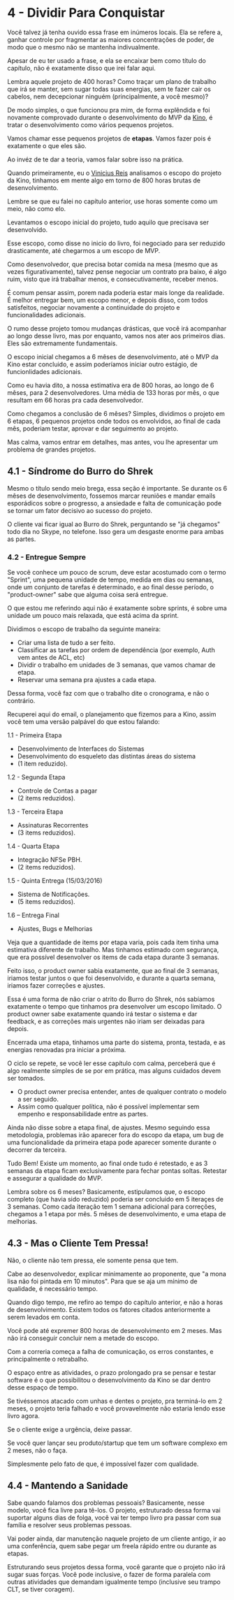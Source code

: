 # 4 - Dividir Para Conquistar

Você talvez já tenha ouvido essa frase em inúmeros locais. Ela se refere a, ganhar controle por fragmentar as maiores concentrações de poder, de modo que o mesmo não se mantenha indivualmente.

Apesar de eu ter usado a frase, e ela se encaixar bem como título do capítulo, não é exatamente disso que irei falar aqui.

Lembra aquele projeto de 400 horas? Como traçar um plano de trabalho que irá se manter, sem sugar todas suas energias, sem te fazer cair os cabelos, nem decepcionar ninguém (principalmente, a você mesmo)?

De modo simples, o que funcionou pra mim, de forma explêndida e foi novamente comprovado durante o desenvolvimento do MVP da [Kino](https://sejakino.com.br), é tratar o desenvolvimento como vários pequenos projetos.

Vamos chamar esse pequenos projetos de **etapas**. Vamos fazer pois é exatamente o que eles são. 

Ao invéz de te dar a teoria, vamos falar sobre isso na prática.

Quando primeiramente, eu o [Vinicius Reis](https://github.com/vinicius73) analisamos o escopo do projeto da Kino, tinhamos em mente algo em torno de 800 horas brutas de desenvolvimento.

Lembre se que eu falei no capítulo anterior, use horas somente como um meio, não como elo.

Levantamos o escopo inicial do projeto, tudo aquilo que precisava ser desenvolvido.

Esse escopo, como disse no inicio do livro, foi negociado para ser reduzido drasticamente, até chegarmos a um escopo de MVP.

Como desenvolvedor, que precisa botar comida na mesa (mesmo que as vezes figurativamente), talvez pense negociar um contrato pra baixo, é algo ruim, visto que irá trabalhar menos, e consecutivamente, receber menos.

É comum pensar assim, porem nada poderia estar mais longe da realidade. É melhor entregar bem, um escopo menor, e depois disso, com todos satisfeitos, negociar novamente a continuidade do projeto e funcionalidades adicionais.

O rumo desse projeto tomou mudanças drásticas, que você irá acompanhar ao longo desse livro, mas por enquanto, vamos nos ater aos primeiros dias. Eles são extremamente fundamentais.

O escopo inicial chegamos a 6 mêses de desenvolvimento, até o MVP da Kino estar concluido, e assim poderíamos iniciar outro estágio, de funcionlidades adicionais.

Como eu havia dito, a nossa estimativa era de 800 horas, ao longo de 6 mêses, para 2 desenvolvedores. Uma média de 133 horas por mês, o que resultam em 66 horas pra cada desenvolvedor.

Como chegamos a conclusão de 6 mêses? Simples, dividimos o projeto em 6 etapas, 6 pequenos projetos onde todos os envolvidos, ao final de cada mês, poderiam testar, aprovar e dar seguimento ao projeto.

Mas calma, vamos entrar em detalhes, mas antes, vou lhe apresentar um problema de grandes projetos.

## 4.1 - Síndrome do Burro do Shrek

Mesmo o título sendo meio brega, essa seção é importante. Se durante os 6 mêses de desenvolvimento, fossemos marcar reuniões e mandar emails esporádicos sobre o progresso, a ansiedade e falta de comunicação pode se tornar um fator decisivo ao sucesso do projeto.

O cliente vai ficar igual ao Burro do Shrek, perguntando se "já chegamos" todo dia no Skype, no telefone. Isso gera um desgaste enorme para ambas as partes.

### 4.2 - Entregue Sempre

Se você conhece um pouco de scrum, deve estar acostumado com o termo "Sprint", uma pequena unidade de tempo, medida em dias ou semanas, onde um conjunto de tarefas é determinado, e ao final desse período, o "product-owner" sabe que alguma coisa será entregue.

O que estou me referindo aqui não é exatamente sobre sprints, é sobre uma unidade um pouco mais relaxada, que está acima da sprint.

Dividimos o escopo de trabalho da seguinte maneira:

- Criar uma lista de tudo a ser feito.
- Classificar as tarefas por ordem de dependência (por exemplo, Auth vem antes de ACL, etc)
- Dividir o trabalho em unidades de 3 semanas, que vamos chamar de etapa.
- Reservar uma semana pra ajustes a cada etapa.

Dessa forma, você faz com que o trabalho dite o cronograma, e não o contrário.

Recuperei aqui do email, o planejamento que fizemos para a Kino, assim você tem uma versão palpável do que estou falando:

1.1 - Primeira Etapa
- Desenvolvimento de Interfaces do Sistemas
- Desenvolvimento do esqueleto das distintas áreas do sistema
- (1 item reduzido).

1.2 - Segunda Etapa
- Controle de Contas a pagar
- (2 items reduzidos).

1.3 - Terceira Etapa
- Assinaturas Recorrentes
- (3 items reduzidos).

1.4 - Quarta Etapa
- Integração NFSe PBH.
- (2 items reduzidos).

1.5 - Quinta Entrega (15/03/2016)
- Sistema de Notificações.
- (5 items reduzidos).

1.6 – Entrega Final
- Ajustes, Bugs e Melhorias

Veja que a quantidade de items por etapa varia, pois cada item tinha uma estimativa diferente de trabalho. Mas tinhamos estimado com segurança, que era possível desenvolver os items de cada etapa durante 3 semanas.

Feito isso, o product owner sabia exatamente, que ao final de 3 semanas, iriamos testar juntos o que foi desenvolvido, e durante a quarta semana, iriamos fazer correções e ajustes.

Essa é uma forma de não criar o atrito do Burro do Shrek, nós sabíamos exatamente o tempo que tinhamos pra desenvolver um escopo limitado. O product owner sabe exatamente quando irá testar o sistema e dar feedback, e as correções mais urgentes não iriam ser deixadas para depois.

Encerrada uma etapa, tinhamos uma parte do sistema, pronta, testada, e as energias renovadas pra iniciar a próxima.

O ciclo se repete, se você ler esse capítulo com calma, perceberá que é algo realmente simples de se por em prática, mas alguns cuidados devem ser tomados.

- O product owner precisa entender, antes de qualquer contrato o modelo a ser seguido.
- Assim como qualquer política, não é possível implementar sem empenho e responsabilidade entre as partes.

Ainda não disse sobre a etapa final, de ajustes. Mesmo seguindo essa metodologia, problemas irão aparecer fora do escopo da etapa, um bug de uma funcionalidade da primeira etapa pode aparecer somente durante o decorrer da terceira.

Tudo Bem! Existe um momento, ao final onde tudo é retestado, e as 3 semanas da etapa ficam exclusivamente para fechar pontas soltas. Retestar e assegurar a qualidade do MVP.

Lembra sobre os 6 meses? Basicamente, estipulamos que, o escopo completo (que havia sido reduzido) poderia ser concluido em 5 iteraçes de 3 semanas. Como cada iteração tem 1 semana adicional para correções, chegamos a 1 etapa por mês. 5 mêses de desenvolvimento, e uma etapa de melhorias.

## 4.3 - Mas o Cliente Tem Pressa!

Não, o cliente não tem pressa, ele somente pensa que tem.

Cabe ao desenvolvedor, explicar minimamente ao proponente, que "a mona lisa não foi pintada em 10 minutos". Para que se aja um mínimo de qualidade, é necessário tempo.

Quando digo tempo, me refiro ao tempo do capítulo anterior, e não a horas de desenvolvimento. Existem todos os fatores citados anteriormente a serem levados em conta.

Você pode até expremer 800 horas de desenvolvimento em 2 meses. Mas não irá conseguir concluir nem a metade do escopo. 

Com a correria começa a falha de comunicação, os erros constantes, e principalmente o retrabalho.

O espaço entre as atividades, o prazo prolongado pra se pensar e testar software é o que possibilitou o desenvolvimento da Kino se dar dentro desse espaço de tempo.

Se tivéssemos atacado com unhas e dentes o projeto, pra terminá-lo em 2 meses, o projeto teria falhado e você provavelmente não estaria lendo esse livro agora.

Se o cliente exige a urgência, deixe passar.

Se você quer lançar seu produto/startup que tem um software complexo em 2 meses, não o faça.

Simplesmente pelo fato de que, é impossível fazer com qualidade.

## 4.4 - Mantendo a Sanidade

Sabe quando falamos dos problemas pessoais? Basicamente, nesse modelo, você fica livre para tê-los. O projeto, estruturado dessa forma vai suportar alguns dias de folga, você vai ter tempo livro pra passar com sua família e resolver seus problemas pessoas.

Vai poder ainda, dar manutenção naquele projeto de um cliente antigo, ir ao uma conferência, quem sabe pegar um freela rápido entre ou durante as etapas.

Estruturando seus projetos dessa forma, você garante que o projeto não irá sugar suas forças. Você pode inclusive, o fazer de forma paralela com outras atividades que demandam igualmente tempo (inclusive seu trampo CLT, se tiver coragem).
